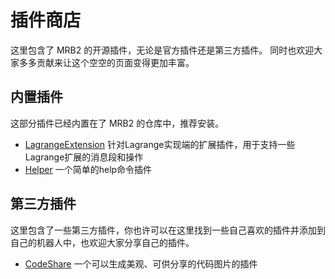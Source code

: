 # 插件商店

这里包含了 MRB2 的开源插件，无论是官方插件还是第三方插件。
同时也欢迎大家多多贡献来让这个空空的页面变得更加丰富。

## 内置插件
这部分插件已经内置在了 MRB2 的仓库中，推荐安装。

 - [LagrangeExtension](https://github.com/MuRainBot/MuRainBot2/tree/master/plugins/LagrangeExtension) 针对Lagrange实现端的扩展插件，用于支持一些Lagrange扩展的消息段和操作
 - [Helper](https://github.com/MuRainBot/MuRainBot2/blob/master/plugins/Helper.py) 一个简单的help命令插件

## 第三方插件
这里包含了一些第三方插件，你也许可以在这里找到一些自己喜欢的插件并添加到自己的机器人中，也欢迎大家分享自己的插件。

 - [CodeShare](https://github.com/xiaosuyyds/murainbot-plugin-codeshare) 一个可以生成美观、可供分享的代码图片的插件
